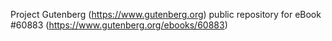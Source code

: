 Project Gutenberg (https://www.gutenberg.org) public repository for eBook #60883 (https://www.gutenberg.org/ebooks/60883)
